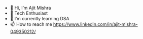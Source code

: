 - 👋 Hi, I’m Ajit Mishra
- 👀 Tech Enthusiast
- 🌱 I’m currently learning DSA
- 📫 How to reach me https://www.linkedin.com/in/ajit-mishra-049350212/

<!---
mishraji123/mishraji123 is a ✨ special ✨ repository because its `README.md` (this file) appears on your GitHub profile.
You can click the Preview link to take a look at your changes.
--->

